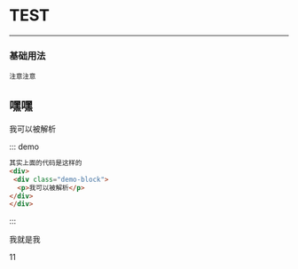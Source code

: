 # TEST

---

### 基础用法

`注意注意`

## 嘿嘿

<div class="demo-block">
  <p>我可以被解析</p>
</div>

::: demo

```html
其实上面的代码是这样的
<div>
 <div class="demo-block">
  <p>我可以被解析</p>
</div>
</div>
```

:::

<p>我就是我</p>

11
